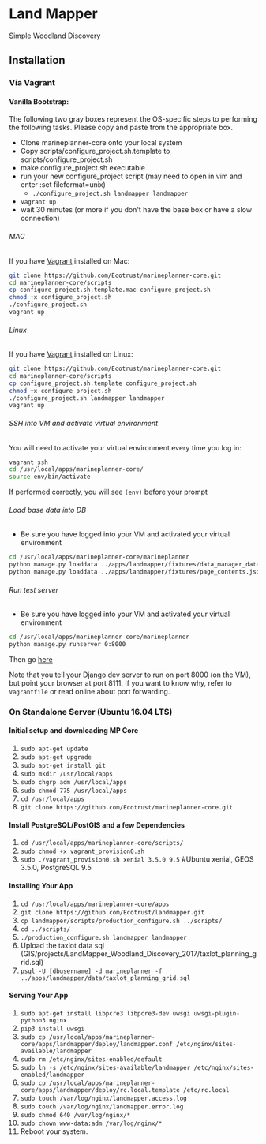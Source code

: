 # Land Mapper

Simple Woodland Discovery

## Installation
### Via Vagrant
#### Vanilla Bootstrap:
The following two gray boxes represent the OS-specific steps to performing the following tasks. Please copy and paste from the appropriate box.
* Clone marineplanner-core onto your local system
* Copy scripts/configure_project.sh.template to scripts/configure_project.sh
* make configure_project.sh executable
* run your new configure_project script (may need to open in vim and enter :set fileformat=unix)
  * `./configure_project.sh landmapper landmapper`
* `vagrant up`
* wait 30 minutes (or more if you don't have the base box or have a slow connection)

###### MAC
If you have [Vagrant](https://www.vagrantup.com/downloads.html) installed on Mac:
```bash
git clone https://github.com/Ecotrust/marineplanner-core.git
cd marineplanner-core/scripts
cp configure_project.sh.template.mac configure_project.sh
chmod +x configure_project.sh
./configure_project.sh
vagrant up
```

###### Linux
If you have [Vagrant](https://www.vagrantup.com/downloads.html) installed on Linux:
```bash
git clone https://github.com/Ecotrust/marineplanner-core.git
cd marineplanner-core/scripts
cp configure_project.sh.template configure_project.sh
chmod +x configure_project.sh
./configure_project.sh landmapper landmapper
vagrant up
```

###### SSH into VM and activate virtual environment
You will need to activate your virtual environment every time you log in:
```bash
vagrant ssh
cd /usr/local/apps/marineplanner-core/
source env/bin/activate
```
If performed correctly, you will see `(env)` before your prompt

###### Load base data into DB
* Be sure you have logged into your VM and activated your virtual environment
```bash
cd /usr/local/apps/marineplanner-core/marineplanner
python manage.py loaddata ../apps/landmapper/fixtures/data_manager_data.json
python manage.py loaddata ../apps/landmapper/fixtures/page_contents.json
```

###### Run test server
* Be sure you have logged into your VM and activated your virtual environment
```bash
cd /usr/local/apps/marineplanner-core/marineplanner
python manage.py runserver 0:8000
```
Then go [here](http://localhost:8111/visualize)

Note that you tell your Django dev server to run on port 8000 (on the VM), but point your browser at port 8111. If you want to know why, refer to `Vagrantfile` or read online about port forwarding.


### On Standalone Server (Ubuntu 16.04 LTS)
#### Initial setup and downloading MP Core
1. `sudo apt-get update`
2. `sudo apt-get upgrade`
3. `sudo apt-get install git`
4. `sudo mkdir /usr/local/apps`
5. `sudo chgrp adm /usr/local/apps`
6. `sudo chmod 775 /usr/local/apps`
7. `cd /usr/local/apps`
8. `git clone https://github.com/Ecotrust/marineplanner-core.git`

#### Install PostgreSQL/PostGIS and a few Dependencies
1. `cd /usr/local/apps/marineplanner-core/scripts/`
2. `sudo chmod +x vagrant_provision0.sh`
3. `sudo ./vagrant_provision0.sh xenial 3.5.0 9.5` #Ubuntu xenial, GEOS 3.5.0, PostgreSQL 9.5

#### Installing Your App
1. `cd /usr/local/apps/marineplanner-core/apps`
2. `git clone https://github.com/Ecotrust/landmapper.git`
3. `cp landmapper/scripts/production_configure.sh ../scripts/`
4. `cd ../scripts/`
5. `./production_configure.sh landmapper landmapper`
6. Upload the taxlot data sql (GIS/projects/LandMapper_Woodland_Discovery_2017/taxlot_planning_grid.sql)
7. `psql -U [dbusername] -d marineplanner -f ../apps/landmapper/data/taxlot_planning_grid.sql`

#### Serving Your App
1. `sudo apt-get install libpcre3 libpcre3-dev uwsgi uwsgi-plugin-python3 nginx`
2. `pip3 install uwsgi`
3. `sudo cp /usr/local/apps/marineplanner-core/apps/landmapper/deploy/landmapper.conf /etc/nginx/sites-available/landmapper`
4. `sudo rm /etc/nginx/sites-enabled/default`
5. `sudo ln -s /etc/nginx/sites-available/landmapper /etc/nginx/sites-enabled/landmapper`
6. `sudo cp /usr/local/apps/marineplanner-core/apps/landmapper/deploy/rc.local.template /etc/rc.local`
7. `sudo touch /var/log/nginx/landmapper.access.log`
8. `sudo touch /var/log/nginx/landmapper.error.log`
9. `sudo chmod 640 /var/log/nginx/*`
10. `sudo chown www-data:adm /var/log/nginx/*`
11. Reboot your system.
